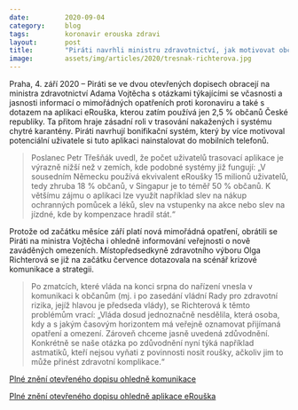 ```yaml
---
date:         2020-09-04
category:     blog
tags:         koronavir erouska zdravi
layout:       post
title:        "Piráti navrhli ministru zdravotnictví, jak motivovat občany k využívání aplikace eRouška a žádají lepší informování veřejnosti"
image:        assets/img/articles/2020/tresnak-richterova.jpg
--- 
```

Praha, 4. září 2020 – Piráti se ve dvou otevřených dopisech obracejí na ministra zdravotnictví Adama Vojtěcha s otázkami týkajícími se včasnosti a jasnosti informací o mimořádných opatřeních proti koronaviru a také s dotazem na aplikaci eRouška, kterou zatím používá jen 2,5 % občanů České republiky. Ta přitom hraje zásadní roli v trasování nakažených i systému chytré karantény. Piráti navrhují bonifikační systém, který by více motivoval potenciální uživatele si tuto aplikaci nainstalovat do mobilních telefonů.


> Poslanec Petr Třešňák uvedl, že počet uživatelů trasovací aplikace je výrazně nižší než v zemích, kde podobné systémy již fungují: „V sousedním Německu používá ekvivalent eRoušky 15 milionů uživatelů, tedy zhruba 18 % občanů, v Singapur je to téměř 50 % občanů. K většímu zájmu o aplikaci lze využít například slev na nákup ochranných pomůcek a léků, slev na vstupenky na akce nebo slev na jízdné, kde by kompenzace hradil stát.“


Protože od začátku měsíce září platí nová mimořádná opatření, obrátili se Piráti na ministra Vojtěcha i ohledně informování veřejnosti o nově zaváděných omezeních. Místopředsedkyně zdravotního výboru Olga Richterová se již na začátku července dotazovala na scénář krizové komunikace a strategii. 

 > Po zmatcích, které vláda na konci srpna do nařízení vnesla v komunikaci k občanům (mj. i po zasedání vládní Rady pro zdravotní rizika, jejíž hlavou je předseda vlády), se Richterová k těmto problémům vrací: „Vláda dosud jednoznačně nesdělila, která osoba, kdy a s jakým časovým horizontem má veřejně oznamovat přijímaná opatření a omezení. Zároveň chceme jasně uvedená zdůvodnění. Konkrétně se naše otázka po zdůvodnění nyní týká například astmatiků, kteří nejsou vyňati z povinnosti nosit roušky, ačkoliv jim to může přinést zdravotní komplikace.“

 

[Plné znění otevřeného dopisu ohledně komunikace](https://pirati.cz/assets/pdf/otevřený_dopis_MZd_komunikace.pdf)


[Plné znění otevřeného dopisu ohledně aplikace eRouška](https://pirati.cz/assets/pdf/otevreny_dopis_MZd_eRouska2.0.pdf)
